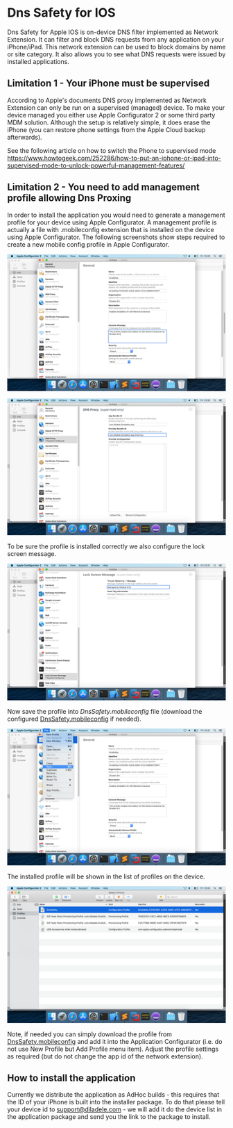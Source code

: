 # Dns Safety for IOS
Dns Safety for Apple IOS is on-device DNS filter implemented as Network Extension. It can filter and block DNS requests from any application on your iPhone/iPad. This network extension can be used to block domains by name or site category. It also allows you to see what DNS requests were issued by installed applications.


## Limitation 1 - Your iPhone must be supervised

According to Apple's documents DNS proxy implemented as Network Extension can only be run on a supervised (managed) device. To make your device managed you either use Apple Configurator 2 or some third party MDM solution. Although the setup is relatively simple, it does erase the iPhone (you can restore phone settings from the Apple Cloud backup afterwards).

See the following article on how to switch the Phone to supervised mode https://www.howtogeek.com/252286/how-to-put-an-iphone-or-ipad-into-supervised-mode-to-unlock-powerful-management-features/

## Limitation 2 - You need to add management profile allowing Dns Proxing

In order to install the application you would need to generate a management profile for your device using Apple Configurator. A management profile is actually a file with .mobileconfig extension that is installed on the device using Apple Configurator. The following screenshots show steps required to create a new mobile config profile in Apple Configurator.

![Alt text](step2_general.png?raw=true "General Settings") 

![Alt text](step3_configure_dnsproxy.png?raw=true "Configure DNS Proxy Identifiers") 

To be sure the profile is installed correctly we also configure the lock screen message.

![Alt text](step4_lock_screen_message.png?raw=true "Lock Screen Message") 

Now save the profile into *DnsSafety.mobileconfig* file (download the configured [DnsSafety.mobileconfig](DnsSafety.mobileconfig) if needed).

![Alt text](step5_save_profile.png?raw=true "Save Profile as DnsSafety.mobileconfig file") 

The installed profile will be shown in the list of profiles on the device.

![Alt text](step6_view_profile.png?raw=true "View Installed Profile") 

Note, if needed you can simply download the profile from [DnsSafety.mobileconfig](DnsSafety.mobileconfig) and add it into the Application Configurator (i.e. do not use New Profile but Add Profile menu item). Adjust the profile settings as required (but do not change the app id of the network extension).

## How to install the application

Currently we distribute the application as AdHoc builds - this requires that the ID of your iPhone is built into the installer package. To do that please tell your device id to support@diladele.com - we will add it do the device list in the application package and send you the link to the package to install.
